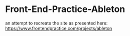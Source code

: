 # Front-End-Practice-Ableton
an attempt to recreate the site as presented here: https://www.frontendpractice.com/projects/ableton
